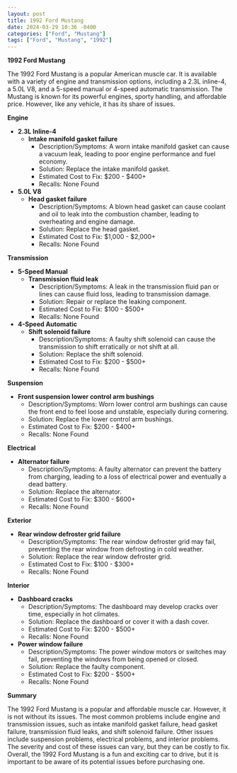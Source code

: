 ```yaml
---
layout: post
title: 1992 Ford Mustang
date: 2024-03-29 10:36 -0400
categories: ["Ford", "Mustang"]
tags: ["Ford", "Mustang", "1992"]
---
```

**1992 Ford Mustang**

The 1992 Ford Mustang is a popular American muscle car. It is available with a variety of engine and transmission options, including a 2.3L inline-4, a 5.0L V8, and a 5-speed manual or 4-speed automatic transmission. The Mustang is known for its powerful engines, sporty handling, and affordable price. However, like any vehicle, it has its share of issues.

**Engine**

* **2.3L Inline-4**
    * **Intake manifold gasket failure**
        * Description/Symptoms: A worn intake manifold gasket can cause a vacuum leak, leading to poor engine performance and fuel economy.
        * Solution: Replace the intake manifold gasket.
        * Estimated Cost to Fix: $200 - $400+
        * Recalls: None Found
* **5.0L V8**
    * **Head gasket failure**
        * Description/Symptoms: A blown head gasket can cause coolant and oil to leak into the combustion chamber, leading to overheating and engine damage.
        * Solution: Replace the head gasket.
        * Estimated Cost to Fix: $1,000 - $2,000+
        * Recalls: None Found

**Transmission**

* **5-Speed Manual**
    * **Transmission fluid leak**
        * Description/Symptoms: A leak in the transmission fluid pan or lines can cause fluid loss, leading to transmission damage.
        * Solution: Repair or replace the leaking component.
        * Estimated Cost to Fix: $100 - $500+
        * Recalls: None Found
* **4-Speed Automatic**
    * **Shift solenoid failure**
        * Description/Symptoms: A faulty shift solenoid can cause the transmission to shift erratically or not shift at all.
        * Solution: Replace the shift solenoid.
        * Estimated Cost to Fix: $200 - $500+
        * Recalls: None Found

**Suspension**

* **Front suspension lower control arm bushings**
    * Description/Symptoms: Worn lower control arm bushings can cause the front end to feel loose and unstable, especially during cornering.
    * Solution: Replace the lower control arm bushings.
    * Estimated Cost to Fix: $200 - $400+
    * Recalls: None Found

**Electrical**

* **Alternator failure**
    * Description/Symptoms: A faulty alternator can prevent the battery from charging, leading to a loss of electrical power and eventually a dead battery.
    * Solution: Replace the alternator.
    * Estimated Cost to Fix: $300 - $600+
    * Recalls: None Found

**Exterior**

* **Rear window defroster grid failure**
    * Description/Symptoms: The rear window defroster grid may fail, preventing the rear window from defrosting in cold weather.
    * Solution: Replace the rear window defroster grid.
    * Estimated Cost to Fix: $100 - $300+
    * Recalls: None Found

**Interior**

* **Dashboard cracks**
    * Description/Symptoms: The dashboard may develop cracks over time, especially in hot climates.
    * Solution: Replace the dashboard or cover it with a dash cover.
    * Estimated Cost to Fix: $200 - $500+
    * Recalls: None Found
* **Power window failure**
    * Description/Symptoms: The power window motors or switches may fail, preventing the windows from being opened or closed.
    * Solution: Replace the faulty component.
    * Estimated Cost to Fix: $200 - $500+
    * Recalls: None Found

**Summary**

The 1992 Ford Mustang is a popular and affordable muscle car. However, it is not without its issues. The most common problems include engine and transmission issues, such as intake manifold gasket failure, head gasket failure, transmission fluid leaks, and shift solenoid failure. Other issues include suspension problems, electrical problems, and interior problems. The severity and cost of these issues can vary, but they can be costly to fix. Overall, the 1992 Ford Mustang is a fun and exciting car to drive, but it is important to be aware of its potential issues before purchasing one.
